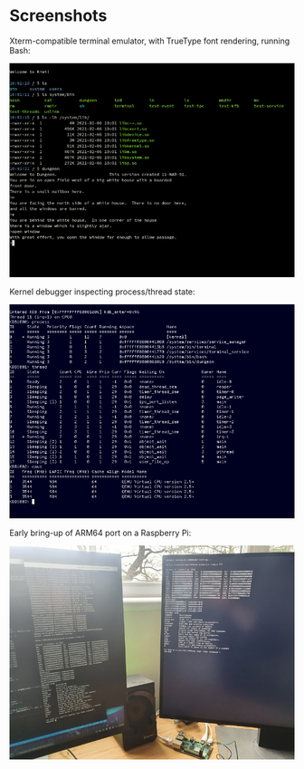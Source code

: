 Screenshots
===========

Xterm-compatible terminal emulator, with TrueType font rendering, running Bash:

![Terminal](screenshots/1.png)

Kernel debugger inspecting process/thread state:

![Kernel Debugger](screenshots/2.png)

Early bring-up of ARM64 port on a Raspberry Pi:

<a href="https://raw.githubusercontent.com/aejsmith/kiwi/master/documentation/screenshots/3.jpg"><img src="https://raw.githubusercontent.com/aejsmith/kiwi/master/documentation/screenshots/3_small.jpg"></a>
